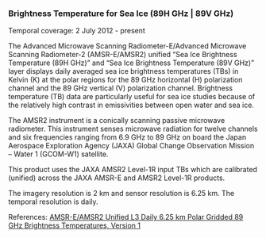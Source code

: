 ### Brightness Temperature for Sea Ice (89H GHz | 89V GHz)
Temporal coverage: 2 July 2012 - present

The Advanced Microwave Scanning Radiometer-E/Advanced Microwave Scanning Radiometer-2 (AMSR-E/AMSR2) unified “Sea Ice Brightness Temperature (89H GHz)” and “Sea Ice Brightness Temperature (89V GHz)” layer displays daily averaged sea ice brightness temperatures (TBs) in Kelvin (K) at the polar regions for the 89 GHz horizontal (H) polarization channel and the 89 GHz vertical (V) polarization channel. Brightness temperature (TB) data are particularly useful for sea ice studies because of the relatively high contrast in emissivities between open water and sea ice.

The AMSR2 instrument is a conically scanning passive microwave radiometer. This instrument senses microwave radiation for twelve channels and six frequencies ranging from 6.9 GHz to 89 GHz on board the Japan Aerospace Exploration Agency (JAXA) Global Change Observation Mission – Water 1 (GCOM-W1) satellite.

This product uses the JAXA AMSR2 Level-1R input TBs which are calibrated (unified) across the JAXA AMSR-E and AMSR2 Level-1R products.

The imagery resolution is 2 km and sensor resolution is 6.25 km. The temporal resolution is daily.

References: [AMSR-E/AMSR2 Unified L3 Daily 6.25 km Polar Gridded 89 GHz Brightness Temperatures, Version 1](http://nsidc.org/data/AU_SI6)
